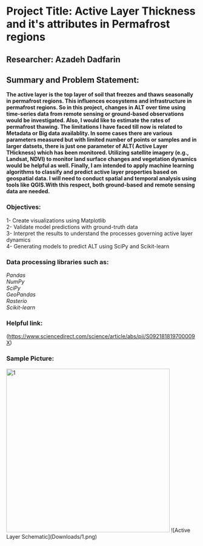 # Project Title: Active Layer Thickness and it's attributes in Permafrost regions
## Researcher: Azadeh Dadfarin
## Summary and Problem Statement:
**The active layer is the top layer of soil that freezes and thaws seasonally in permafrost regions. This influences ecosystems and infrastructure in permafrost regions. So in this project, changes in ALT over time using time-series data from remote sensing or ground-based observations would be investigated. Also, I would like to estimate the rates of permafrost thawing. The limitations I have faced till now is related to Metadata or Big data availablity. In some cases there are various parameters measured but with limited number of points or samples and in larger datsets, there is just one parameter of ALT( Active Layer THickness) which has been monitored. Utilizing satellite imagery (e.g., Landsat, NDVI) to monitor land surface changes and vegetation dynamics would be helpful as well. Finally, I am intended to apply machine learning algorithms to classify and predict active layer properties based on geospatial data. I will need to conduct spatial and temporal analysis using tools like QGIS.With this respect, both ground-based and remote sensing data are needed.** 
### Objectives:
1- Create visualizations using Matplotlib  
2- Validate model predictions with ground-truth data  
3- Interpret the results to understand the processes governing active layer dynamics  
4- Generating models to predict ALT using SciPy and Scikit-learn
### Data processing libraries such as:
*Pandas*  
*NumPy*  
*SciPy*  
*GeoPandas*  
*Rasterio*  
*Scikit-learn*  
### Helpful link:  
(https://www.sciencedirect.com/science/article/abs/pii/S092181819700009X)  
### Sample Picture:  
<img width="431" alt="1" src="https://github.com/Adaziazad/ALT/assets/165939576/0d06a517-ac94-43f5-8299-656f24c3eeb3">  
![Active Layer Schematic](Downloads/1.png)
